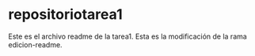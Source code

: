 # repositoriotarea1
Este es el archivo readme de la tarea1.
Esta es la modificación de la rama edicion-readme.
